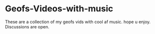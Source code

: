 # Geofs-Videos-with-music
These are a collection of my geofs vids with cool af music. hope u enjoy. Discussions are open.
